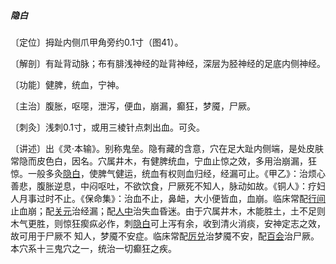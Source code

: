 ##### 隐白

〔定位〕拇趾内侧爪甲角旁约0.1寸（图41）。

〔解剖〕有趾背动脉；布有腓浅神经的趾背神经，深层为胫神经的足底内侧神经。

〔功能〕健脾，统血，宁神。

〔主治〕腹胀，呕噁，泄泻，便血，崩漏，癫狂，梦魇，尸厥。

〔刺灸〕浅刺0.1寸，或用三棱针点刺出血。可灸。

〔讲述〕出《灵·本输》。别称鬼垒。隐有藏的含意，穴在足大趾内侧端，是处皮肤常隐而皮色白，因名。穴属井木，有健脾统血，宁血止惊之效，多用治崩漏，狂惊。一般多灸[隐白](https://www.gmzyjc.com/read/zjs/zjs3.1.4-6-0.0.1.3.1.md)，使脾气健运，统血有权则血归经，经漏可止。《甲乙》：治烦心善悲，腹胀逆息，中闷呕吐，不欲饮食，尸厥死不知人，脉动如故。《铜人》：疗妇人月事过时不止。《保命集》：治血不止，鼻衄，大小便皆血，血崩。临床常配[行间](https://www.gmzyjc.com/read/zjs/zjs3.1.9-12-0.0.4.3.2.md)止血崩；配[关元](https://www.gmzyjc.com/read/zjs/zjs3.2.1-0.1.1.3.4.md)治经漏；配[人中](https://www.gmzyjc.com/read/zjs/zjs3.2.2-0.0.1.3.26.md)治失血昏迷。由于穴属井木，木能胜土，土不足则木气更胜，则惊狂瘈疭必作，刺[隐白](https://www.gmzyjc.com/read/zjs/zjs3.1.4-6-0.0.1.3.1.md)可上泻有余，收到清火消痰，安神定志之效，故可用于尸厥不 知人，梦魇不安症。临床常配[厉兑](https://www.gmzyjc.com/read/zjs/zjs3.1.1-3-0.1.3.3.45.md)治梦魇不安，配[百会](https://www.gmzyjc.com/read/zjs/zjs3.2.2-0.0.1.3.20.md)治尸厥。本穴系十三鬼穴之一，统治一切癫狂之疾。
